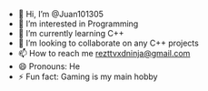 - 👋 Hi, I’m @Juan101305
- 👀 I’m interested in Programming
- 🌱 I’m currently learning C++
- 💞️ I’m looking to collaborate on any C++ projects
- 📫 How to reach me rezttvxdninja@gmail.com
- 😄 Pronouns: He
- ⚡ Fun fact: Gaming is my main hobby

<!---
Juan101305/Juan101305 is a ✨ special ✨ repository because its `README.md` (this file) appears on your GitHub profile.
You can click the Preview link to take a look at your changes.
--->
